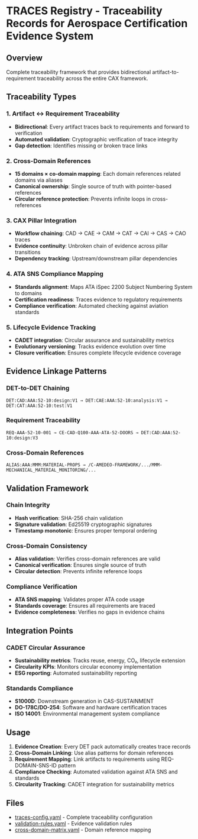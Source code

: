 # TRACES Registry - Traceability Records for Aerospace Certification Evidence System

## Overview
Complete traceability framework that provides bidirectional artifact-to-requirement traceability across the entire CAX framework.

## Traceability Types

### 1. Artifact ↔ Requirement Traceability
- **Bidirectional**: Every artifact traces back to requirements and forward to verification
- **Automated validation**: Cryptographic verification of trace integrity
- **Gap detection**: Identifies missing or broken trace links

### 2. Cross-Domain References
- **15 domains × co-domain mapping**: Each domain references related domains via aliases
- **Canonical ownership**: Single source of truth with pointer-based references
- **Circular reference protection**: Prevents infinite loops in cross-references

### 3. CAX Pillar Integration  
- **Workflow chaining**: CAD → CAE → CAM → CAT → CAI → CAS → CAO traces
- **Evidence continuity**: Unbroken chain of evidence across pillar transitions
- **Dependency tracking**: Upstream/downstream pillar dependencies

### 4. ATA SNS Compliance Mapping
- **Standards alignment**: Maps ATA iSpec 2200 Subject Numbering System to domains
- **Certification readiness**: Traces evidence to regulatory requirements
- **Compliance verification**: Automated checking against aviation standards

### 5. Lifecycle Evidence Tracking
- **CADET integration**: Circular assurance and sustainability metrics
- **Evolutionary versioning**: Tracks evidence evolution over time
- **Closure verification**: Ensures complete lifecycle evidence coverage

## Evidence Linkage Patterns

### DET-to-DET Chaining
```
DET:CAD:AAA:52-10:design:V1 → DET:CAE:AAA:52-10:analysis:V1 → DET:CAT:AAA:52-10:test:V1
```

### Requirement Traceability
```
REQ-AAA-52-10-001 → CE-CAD-Q100-AAA-ATA-52-DOORS → DET:CAD:AAA:52-10:design:V3
```

### Cross-Domain References
```
ALIAS:AAA:MMM:MATERIAL-PROPS → /C-AMEDEO-FRAMEWORK/.../MMM-MECHANICAL_MATERIAL_MONITORING/...
```

## Validation Framework

### Chain Integrity
- **Hash verification**: SHA-256 chain validation
- **Signature validation**: Ed25519 cryptographic signatures
- **Timestamp monotonic**: Ensures proper temporal ordering

### Cross-Domain Consistency
- **Alias validation**: Verifies cross-domain references are valid
- **Canonical verification**: Ensures single source of truth
- **Circular detection**: Prevents infinite reference loops

### Compliance Verification
- **ATA SNS mapping**: Validates proper ATA code usage
- **Standards coverage**: Ensures all requirements are traced
- **Evidence completeness**: Verifies no gaps in evidence chains

## Integration Points

### CADET Circular Assurance
- **Sustainability metrics**: Tracks reuse, energy, CO₂, lifecycle extension
- **Circularity KPIs**: Monitors circular economy implementation
- **ESG reporting**: Automated sustainability reporting

### Standards Compliance
- **S1000D**: Downstream generation in CAS-SUSTAINMENT
- **DO-178C/DO-254**: Software and hardware certification traces
- **ISO 14001**: Environmental management system compliance

## Usage

1. **Evidence Creation**: Every DET pack automatically creates trace records
2. **Cross-Domain Linking**: Use alias patterns for domain references
3. **Requirement Mapping**: Link artifacts to requirements using REQ-DOMAIN-SNS-ID pattern
4. **Compliance Checking**: Automated validation against ATA SNS and standards
5. **Circularity Tracking**: CADET integration for sustainability metrics

## Files
- [traces-config.yaml](traces-config.yaml) - Complete traceability configuration
- [validation-rules.yaml](validation-rules.yaml) - Evidence validation rules
- [cross-domain-matrix.yaml](cross-domain-matrix.yaml) - Domain reference mapping